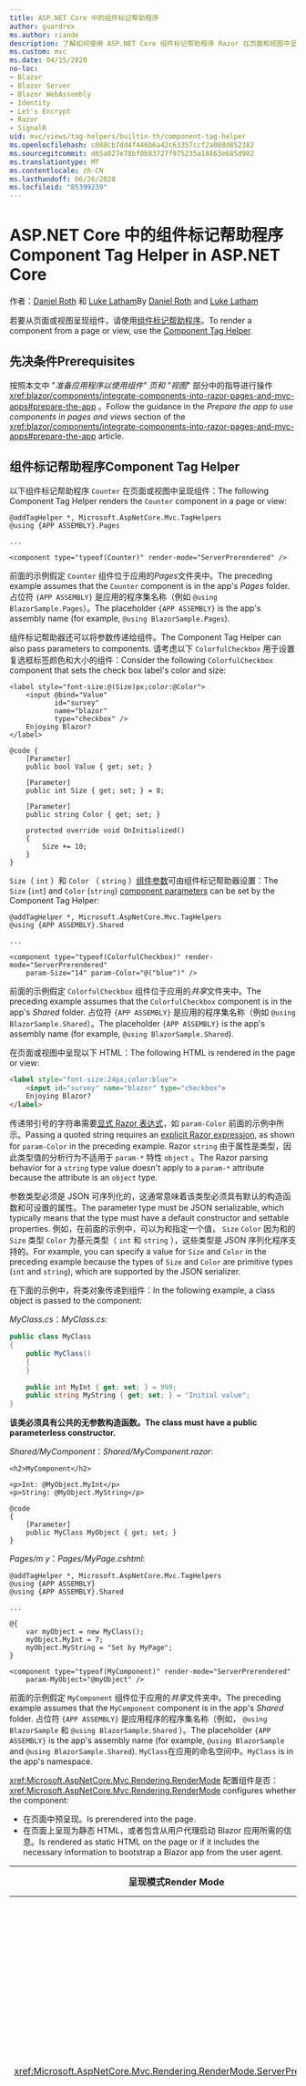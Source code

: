 ```yaml
---
title: ASP.NET Core 中的组件标记帮助程序
author: guardrex
ms.author: riande
description: 了解如何使用 ASP.NET Core 组件标记帮助程序 Razor 在页面和视图中呈现组件。
ms.custom: mvc
ms.date: 04/15/2020
no-loc:
- Blazor
- Blazor Server
- Blazor WebAssembly
- Identity
- Let's Encrypt
- Razor
- SignalR
uid: mvc/views/tag-helpers/builtin-th/component-tag-helper
ms.openlocfilehash: c088cb7dd4f446b6a42c63357ccf2a080d852382
ms.sourcegitcommit: d65a027e78bf0b83727f975235a18863e685d902
ms.translationtype: MT
ms.contentlocale: zh-CN
ms.lasthandoff: 06/26/2020
ms.locfileid: "85399239"
---
```

# <a name="component-tag-helper-in-aspnet-core"></a><span data-ttu-id="51673-103">ASP.NET Core 中的组件标记帮助程序</span><span class="sxs-lookup"><span data-stu-id="51673-103">Component Tag Helper in ASP.NET Core</span></span>

<span data-ttu-id="51673-104">作者：[Daniel Roth](https://github.com/danroth27) 和 [Luke Latham](https://github.com/guardrex)</span><span class="sxs-lookup"><span data-stu-id="51673-104">By [Daniel Roth](https://github.com/danroth27) and [Luke Latham](https://github.com/guardrex)</span></span>

<span data-ttu-id="51673-105">若要从页面或视图呈现组件，请使用[组件标记帮助程序](xref:Microsoft.AspNetCore.Mvc.TagHelpers.ComponentTagHelper)。</span><span class="sxs-lookup"><span data-stu-id="51673-105">To render a component from a page or view, use the [Component Tag Helper](xref:Microsoft.AspNetCore.Mvc.TagHelpers.ComponentTagHelper).</span></span>

## <a name="prerequisites"></a><span data-ttu-id="51673-106">先决条件</span><span class="sxs-lookup"><span data-stu-id="51673-106">Prerequisites</span></span>

<span data-ttu-id="51673-107">按照本文中 "*准备应用程序以使用组件" 页和 "视图*" 部分中的指导进行操作 <xref:blazor/components/integrate-components-into-razor-pages-and-mvc-apps#prepare-the-app> 。</span><span class="sxs-lookup"><span data-stu-id="51673-107">Follow the guidance in the *Prepare the app to use components in pages and views* section of the <xref:blazor/components/integrate-components-into-razor-pages-and-mvc-apps#prepare-the-app> article.</span></span>

## <a name="component-tag-helper"></a><span data-ttu-id="51673-108">组件标记帮助程序</span><span class="sxs-lookup"><span data-stu-id="51673-108">Component Tag Helper</span></span>

<span data-ttu-id="51673-109">以下组件标记帮助程序 `Counter` 在页面或视图中呈现组件：</span><span class="sxs-lookup"><span data-stu-id="51673-109">The following Component Tag Helper renders the `Counter` component in a page or view:</span></span>

```cshtml
@addTagHelper *, Microsoft.AspNetCore.Mvc.TagHelpers
@using {APP ASSEMBLY}.Pages

...

<component type="typeof(Counter)" render-mode="ServerPrerendered" />
```

<span data-ttu-id="51673-110">前面的示例假定 `Counter` 组件位于应用的*Pages*文件夹中。</span><span class="sxs-lookup"><span data-stu-id="51673-110">The preceding example assumes that the `Counter` component is in the app's *Pages* folder.</span></span> <span data-ttu-id="51673-111">占位符 `{APP ASSEMBLY}` 是应用的程序集名称（例如 `@using BlazorSample.Pages`）。</span><span class="sxs-lookup"><span data-stu-id="51673-111">The placeholder `{APP ASSEMBLY}` is the app's assembly name (for example, `@using BlazorSample.Pages`).</span></span>

<span data-ttu-id="51673-112">组件标记帮助器还可以将参数传递给组件。</span><span class="sxs-lookup"><span data-stu-id="51673-112">The Component Tag Helper can also pass parameters to components.</span></span> <span data-ttu-id="51673-113">请考虑以下 `ColorfulCheckbox` 用于设置复选框标签颜色和大小的组件：</span><span class="sxs-lookup"><span data-stu-id="51673-113">Consider the following `ColorfulCheckbox` component that sets the check box label's color and size:</span></span>

```razor
<label style="font-size:@(Size)px;color:@Color">
    <input @bind="Value"
           id="survey" 
           name="blazor" 
           type="checkbox" />
    Enjoying Blazor?
</label>

@code {
    [Parameter]
    public bool Value { get; set; }

    [Parameter]
    public int Size { get; set; } = 8;

    [Parameter]
    public string Color { get; set; }

    protected override void OnInitialized()
    {
        Size += 10;
    }
}
```

<span data-ttu-id="51673-114">`Size`（ `int` ）和 `Color` （ `string` ）[组件参数](xref:blazor/components/index#component-parameters)可由组件标记帮助器设置：</span><span class="sxs-lookup"><span data-stu-id="51673-114">The `Size` (`int`) and `Color` (`string`) [component parameters](xref:blazor/components/index#component-parameters) can be set by the Component Tag Helper:</span></span>

```cshtml
@addTagHelper *, Microsoft.AspNetCore.Mvc.TagHelpers
@using {APP ASSEMBLY}.Shared

...

<component type="typeof(ColorfulCheckbox)" render-mode="ServerPrerendered" 
    param-Size="14" param-Color="@("blue")" />
```

<span data-ttu-id="51673-115">前面的示例假定 `ColorfulCheckbox` 组件位于应用的*共享*文件夹中。</span><span class="sxs-lookup"><span data-stu-id="51673-115">The preceding example assumes that the `ColorfulCheckbox` component is in the app's *Shared* folder.</span></span> <span data-ttu-id="51673-116">占位符 `{APP ASSEMBLY}` 是应用的程序集名称（例如 `@using BlazorSample.Shared`）。</span><span class="sxs-lookup"><span data-stu-id="51673-116">The placeholder `{APP ASSEMBLY}` is the app's assembly name (for example, `@using BlazorSample.Shared`).</span></span>

<span data-ttu-id="51673-117">在页面或视图中呈现以下 HTML：</span><span class="sxs-lookup"><span data-stu-id="51673-117">The following HTML is rendered in the page or view:</span></span>

```html
<label style="font-size:24px;color:blue">
    <input id="survey" name="blazor" type="checkbox">
    Enjoying Blazor?
</label>
```

<span data-ttu-id="51673-118">传递带引号的字符串需要[显式 Razor 表达式](xref:mvc/views/razor#explicit-razor-expressions)，如 `param-Color` 前面的示例中所示。</span><span class="sxs-lookup"><span data-stu-id="51673-118">Passing a quoted string requires an [explicit Razor expression](xref:mvc/views/razor#explicit-razor-expressions), as shown for `param-Color` in the preceding example.</span></span> <span data-ttu-id="51673-119">Razor `string` 由于属性是类型，因此类型值的分析行为不适用于 `param-*` 特性 `object` 。</span><span class="sxs-lookup"><span data-stu-id="51673-119">The Razor parsing behavior for a `string` type value doesn't apply to a `param-*` attribute because the attribute is an `object` type.</span></span>

<span data-ttu-id="51673-120">参数类型必须是 JSON 可序列化的，这通常意味着该类型必须具有默认的构造函数和可设置的属性。</span><span class="sxs-lookup"><span data-stu-id="51673-120">The parameter type must be JSON serializable, which typically means that the type must have a default constructor and settable properties.</span></span> <span data-ttu-id="51673-121">例如，在前面的示例中，可以为和指定一个值， `Size` `Color` 因为和的 `Size` 类型 `Color` 为基元类型（ `int` 和 `string` ），这些类型是 JSON 序列化程序支持的。</span><span class="sxs-lookup"><span data-stu-id="51673-121">For example, you can specify a value for `Size` and `Color` in the preceding example because the types of `Size` and `Color` are primitive types (`int` and `string`), which are supported by the JSON serializer.</span></span>

<span data-ttu-id="51673-122">在下面的示例中，将类对象传递到组件：</span><span class="sxs-lookup"><span data-stu-id="51673-122">In the following example, a class object is passed to the component:</span></span>

<span data-ttu-id="51673-123">*MyClass.cs*：</span><span class="sxs-lookup"><span data-stu-id="51673-123">*MyClass.cs*:</span></span>

```csharp
public class MyClass
{
    public MyClass()
    {
    }

    public int MyInt { get; set; } = 999;
    public string MyString { get; set; } = "Initial value";
}
```

<span data-ttu-id="51673-124">**该类必须具有公共的无参数构造函数。**</span><span class="sxs-lookup"><span data-stu-id="51673-124">**The class must have a public parameterless constructor.**</span></span>

<span data-ttu-id="51673-125">*Shared/MyComponent*：</span><span class="sxs-lookup"><span data-stu-id="51673-125">*Shared/MyComponent.razor*:</span></span>

```razor
<h2>MyComponent</h2>

<p>Int: @MyObject.MyInt</p>
<p>String: @MyObject.MyString</p>

@code
{
    [Parameter]
    public MyClass MyObject { get; set; }
}
```

<span data-ttu-id="51673-126">*Pages/m y*：</span><span class="sxs-lookup"><span data-stu-id="51673-126">*Pages/MyPage.cshtml*:</span></span>

```cshtml
@addTagHelper *, Microsoft.AspNetCore.Mvc.TagHelpers
@using {APP ASSEMBLY}
@using {APP ASSEMBLY}.Shared

...

@{
    var myObject = new MyClass();
    myObject.MyInt = 7;
    myObject.MyString = "Set by MyPage";
}

<component type="typeof(MyComponent)" render-mode="ServerPrerendered" 
    param-MyObject="@myObject" />
```

<span data-ttu-id="51673-127">前面的示例假定 `MyComponent` 组件位于应用的*共享*文件夹中。</span><span class="sxs-lookup"><span data-stu-id="51673-127">The preceding example assumes that the `MyComponent` component is in the app's *Shared* folder.</span></span> <span data-ttu-id="51673-128">占位符 `{APP ASSEMBLY}` 是应用程序的程序集名称（例如， `@using BlazorSample` 和 `@using BlazorSample.Shared` ）。</span><span class="sxs-lookup"><span data-stu-id="51673-128">The placeholder `{APP ASSEMBLY}` is the app's assembly name (for example, `@using BlazorSample` and `@using BlazorSample.Shared`).</span></span> <span data-ttu-id="51673-129">`MyClass`在应用的命名空间中。</span><span class="sxs-lookup"><span data-stu-id="51673-129">`MyClass` is in the app's namespace.</span></span>

<span data-ttu-id="51673-130"><xref:Microsoft.AspNetCore.Mvc.Rendering.RenderMode> 配置组件是否：</span><span class="sxs-lookup"><span data-stu-id="51673-130"><xref:Microsoft.AspNetCore.Mvc.Rendering.RenderMode> configures whether the component:</span></span>

* <span data-ttu-id="51673-131">在页面中预呈现。</span><span class="sxs-lookup"><span data-stu-id="51673-131">Is prerendered into the page.</span></span>
* <span data-ttu-id="51673-132">在页面上呈现为静态 HTML，或者包含从用户代理启动 Blazor 应用所需的信息。</span><span class="sxs-lookup"><span data-stu-id="51673-132">Is rendered as static HTML on the page or if it includes the necessary information to bootstrap a Blazor app from the user agent.</span></span>

| <span data-ttu-id="51673-133">呈现模式</span><span class="sxs-lookup"><span data-stu-id="51673-133">Render Mode</span></span> | <span data-ttu-id="51673-134">描述</span><span class="sxs-lookup"><span data-stu-id="51673-134">Description</span></span> |
| ----------- | ----------- |
| <xref:Microsoft.AspNetCore.Mvc.Rendering.RenderMode.ServerPrerendered> | <span data-ttu-id="51673-135">将组件呈现为静态 HTML，并包括 Blazor Server 应用程序的标记。</span><span class="sxs-lookup"><span data-stu-id="51673-135">Renders the component into static HTML and includes a marker for a Blazor Server app.</span></span> <span data-ttu-id="51673-136">用户代理启动时，此标记用于启动 Blazor 应用。</span><span class="sxs-lookup"><span data-stu-id="51673-136">When the user-agent starts, this marker is used to bootstrap a Blazor app.</span></span> |
| <xref:Microsoft.AspNetCore.Mvc.Rendering.RenderMode.Server> | <span data-ttu-id="51673-137">呈现应用的标记 Blazor Server 。</span><span class="sxs-lookup"><span data-stu-id="51673-137">Renders a marker for a Blazor Server app.</span></span> <span data-ttu-id="51673-138">不包括组件的输出。</span><span class="sxs-lookup"><span data-stu-id="51673-138">Output from the component isn't included.</span></span> <span data-ttu-id="51673-139">用户代理启动时，此标记用于启动 Blazor 应用。</span><span class="sxs-lookup"><span data-stu-id="51673-139">When the user-agent starts, this marker is used to bootstrap a Blazor app.</span></span> |
| <xref:Microsoft.AspNetCore.Mvc.Rendering.RenderMode.Static> | <span data-ttu-id="51673-140">将组件呈现为静态 HTML。</span><span class="sxs-lookup"><span data-stu-id="51673-140">Renders the component into static HTML.</span></span> |

<span data-ttu-id="51673-141">尽管页面和视图可以使用组件，但不是这样。</span><span class="sxs-lookup"><span data-stu-id="51673-141">While pages and views can use components, the converse isn't true.</span></span> <span data-ttu-id="51673-142">组件不能使用视图和页特定的功能，如分部视图和节。</span><span class="sxs-lookup"><span data-stu-id="51673-142">Components can't use view- and page-specific features, such as partial views and sections.</span></span> <span data-ttu-id="51673-143">若要在组件中通过分部视图使用逻辑，请将分部视图逻辑分解为一个组件。</span><span class="sxs-lookup"><span data-stu-id="51673-143">To use logic from a partial view in a component, factor out the partial view logic into a component.</span></span>

<span data-ttu-id="51673-144">不支持从静态 HTML 页面呈现服务器组件。</span><span class="sxs-lookup"><span data-stu-id="51673-144">Rendering server components from a static HTML page isn't supported.</span></span>

## <a name="additional-resources"></a><span data-ttu-id="51673-145">其他资源</span><span class="sxs-lookup"><span data-stu-id="51673-145">Additional resources</span></span>

* <xref:Microsoft.AspNetCore.Mvc.TagHelpers.ComponentTagHelper>
* <xref:mvc/views/tag-helpers/intro>
* <xref:blazor/components/index>
